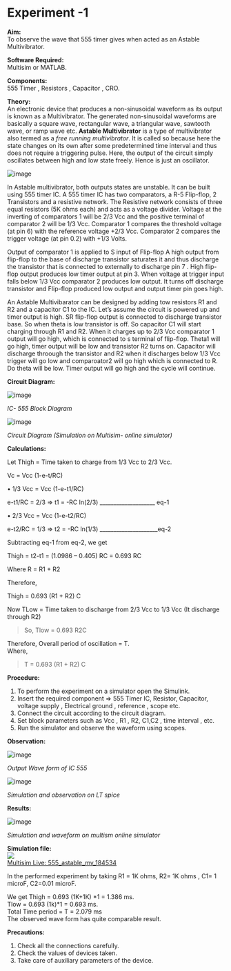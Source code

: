 # Experiment -1

**Aim:**   
To observe the wave that 555 timer gives when acted as an Astable Multivibrator.  

**Software Required:**  
Multisim or MATLAB.

**Components:**  
555 Timer , Resistors , Capacitor , CRO.

**Theory:**   
An electronic device that produces a non-sinusoidal waveform as its output is known as a Multivibrator. The generated non-sinusoidal waveforms are basically a square wave, rectangular wave, a triangular wave, sawtooth wave, or ramp wave etc.
**Astable Multivibrator** is a type of multivibrator also termed as a *free running multivibrator*. It is called so because here the state changes on its own after some predetermined time interval and thus does not require a triggering pulse. Here, the output of the circuit simply oscillates between high and low state freely. Hence is just an oscillator.  

![image](https://user-images.githubusercontent.com/43489758/129487409-895aef0c-3f27-41b6-9611-a199d3a774a7.png) 
   
In Astable multivibrator, both outputs states are unstable. It can be built using 555 timer IC. A 555 timer IC has two comparators, a R-5 Flip-flop, 2 Transistors and a resistive network. The Resistive network consists of three equal resistors (5K ohms each) and acts as a voltage divider. 
Voltage at the inverting of comparators 1 will be 2/3 Vcc and the positive terminal of comparator 2 will be 1/3 Vcc. Comparator 1 compares the threshold voltage (at pin 6) with the reference voltage +2/3 Vcc. Comparator 2 compares the trigger voltage (at pin 0.2) with +1/3 Volts.  

Output of comparator 1 is applied to S input of Flip-flop A high output from flip-flop to the base of discharge transistor saturates it and thus discharge the transistor that is connected to externally to discharge pin 7 . High flip-flop output produces low timer output at pin 3. When voltage at trigger input falls below 1/3 Vcc comparator 2 produces low output. It turns off discharge transistor and Flip-flop produced low output and output timer pin goes high.

An Astable Multivibarator can be designed by adding tow resistors R1 and R2 and a capacitor C1 to the IC. Let’s assume the circuit is powered up and timer output is high. SR flip-flop output is connected to discharge transistor base. So when theta is low transistor is off. So capacitor C1 will start charging through R1 and R2. When it charges up to 2/3 Vcc comparator 1 output will go high, which is connected to s terminal of flip-flop. Theta1 will go high, timer output will be low and transistor R2 turns on. Capacitor will discharge throough the transistor and R2 when it discharges below 1/3 Vcc trigger will go low and comparoator2 will go high which is connected to R. Do theta will be low. Timer output will go high and the cycle will continue.

**Circuit Diagram:**
 
 ![image](https://user-images.githubusercontent.com/43489758/129487421-bfb914a4-7679-446b-b53d-22953a2d558d.png)  
  
*IC- 555 Block Diagram*

![image](https://user-images.githubusercontent.com/43489758/129487429-64b3c9e6-312e-45eb-8964-27d3667acf58.png)  
 
*Circuit Diagram (Simulation on Multisim- online simulator)*

**Calculations:**  

Let Thigh = Time taken to charge from 1/3 Vcc to 2/3 Vcc.  

Vc = Vcc (1-e-t/RC)  

•	1/3 Vcc = Vcc (1-e-t1/RC)  

e-t1/RC = 2/3 => t1 = -RC ln(2/3) ____________________ eq-1  

•	2/3 Vcc = Vcc (1-e-t2/RC)  

e-t2/RC = 1/3 => t2 = -RC ln(1/3) _____________________eq-2  

Subtracting eq-1 from eq-2, we get   

Thigh = t2-t1 = (1.0986 – 0.405) RC = 0.693 RC  

Where R = R1 + R2  

Therefore,  

Thigh = 0.693 (R1 + R2) C  

Now TLow = Time taken to discharge from 2/3 Vcc to 1/3 Vcc (It discharge through R2)

>So, Tlow = 0.693 R2C

Therefore, Overall period of oscillation = T.   
Where, 

>T = 0.693 (R1 + R2) C

**Procedure:**
1)	To perform the experiment on a simulator open the Simulink.
2)	Insert the required component => 555 Timer IC, Resistor, Capacitor, voltage supply , Electrical ground , reference , scope etc.
3)	Connect the circuit according to the circuit diagram.
4)	Set block parameters such as Vcc , R1 , R2, C1,C2 , time interval , etc.
5)	Run the simulator and observe the waveform using scopes.


**Observation:**

![image](https://user-images.githubusercontent.com/43489758/129487448-3968708a-be89-458e-8c5e-056e0e93fdd6.png)  

*Output Wave form of IC 555*


 ![image](https://user-images.githubusercontent.com/43489758/129487457-171d7f2d-27bc-48ff-98bc-68cfefd3fc48.png)  

*Simulation and observation on LT spice*

**Results:**
 
 
 ![image](https://user-images.githubusercontent.com/43489758/129487470-af4a730a-d460-4218-9e39-e3518e6dd936.png)  

*Simulation and waveform on multism online simulator*  


**Simulation file:**  
[![](https://www.multisim.com/api/v1/image/2129024/thxn2m9a7d7q2o9jo7lzxd-pngthumbnailcircuit/555_astable_mv_184534.png)   
Multisim Live: 555_astable_mv_184534](https://www.multisim.com/content/THxn2M9A7D7Q2o9jo7LzXD/555_astable_mv_184534/)


In the performed experiment by taking R1 = 1K ohms, R2= 1K ohms , C1= 1 microF, C2=0.01 microF.

We get Thigh = 0.693 (1K+1K) *1 = 1.386 ms.  
Tlow = 0.693 (1k)*1 = 0.693 ms.  
Total Time period = T = 2.079 ms  
The observed wave form has quite comparable result.  

**Precautions:**
1)	Check all the connections carefully.
2)	Check the values of devices taken.
3)	Take care of auxiliary parameters of the device.

